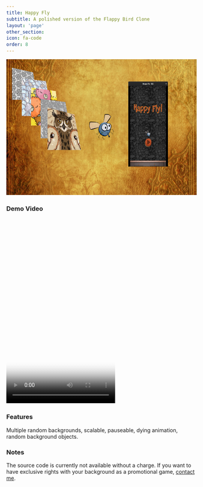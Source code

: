 ```yaml
---
title: Happy Fly
subtitle: A polished version of the Flappy Bird Clone
layout: 'page'
other_section:
icon: fa-code
order: 8
---
```


<a href="assets/images/Happy Fly Teaser.jpg"><img src="assets/images/Happy Fly Teaser.jpg" style="width:640px; height:360px" title="Happy Fly Teaser" alt="Happy Fly"></a>

### Demo Video

<video src="assets/vids/Happy Promo.mp4" poster="assets/ss/Happy Promo.jpg" width="288" height="490" controls preload></video>

### Features

Multiple random backgrounds, scalable, pauseable, dying animation, random background objects.

### Notes

The source code is currently not available without a charge. If you want to have exclusive rights with your background as a promotional game, [contact me](/#contact).
